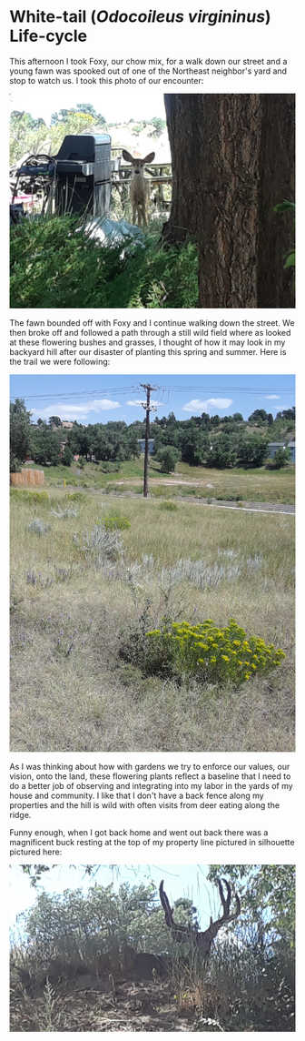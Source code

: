 # White-tail (*Odocoileus virgininus*) Life-cycle
This afternoon I took Foxy, our chow mix, for a walk down our street and 
a young fawn was spooked out of one of the Northeast neighbor's yard and
stop to watch us. I took this photo of our encounter:

![Fawn Closeup](img/20190826_fawn.png)

The fawn bounded off with Foxy and I continue walking down the street.
We then broke off and followed a path through a still wild field where
as looked at these flowering bushes and grasses, I thought of how
it may look in my backyard hill after our disaster of planting 
this spring and summer. Here is the trail we were following:

![Wild Plants](img/20190826_native-plants.png)

As I was thinking about how with gardens we try to enforce  our values, 
our vision, onto the land, these flowering plants reflect a baseline
that I need to do a better job of observing and integrating into 
my labor in the yards of my house and community. I like that I don't
have a back fence along my properties and the hill is wild with often
visits from deer eating along the ridge. 

Funny enough, when I got back home and went out back there was a 
magnificent buck resting at the top of my property line pictured 
in silhouette pictured here:

![Buck resting](img/20190826_buck.png)
